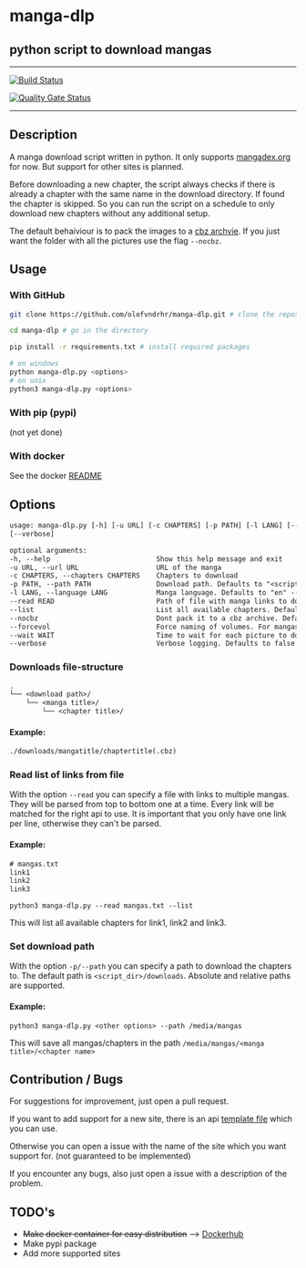 # manga-dlp

## python script to download mangas

---

[![Build Status](https://drone.44net.ch/api/badges/olofvndrhr/manga-dlp/status.svg)](https://drone.44net.ch/olofvndrhr/manga-dlp)

[![Quality Gate Status](https://sonarqube.44net.ch/api/project_badges/measure?project=olofvndrhr%3Amanga-dlp&metric=alert_status&token=677dfde6a5c7ea85463eb2fe4133c47f71494494)](https://sonarqube.44net.ch/dashboard?id=olofvndrhr%3Amanga-dlp)

---

## Description
A manga download script written in python. It only supports [mangadex.org](https://mangadex.org/) for now. But support for other sites is planned.

Before downloading a new chapter, the script always checks if there is already a chapter with the same name in the download directory. If found the chapter is skipped. So you can run the script on a schedule to only download new chapters without any additional setup.

The default behaiviour is to pack the images to a [cbz archvie](https://en.wikipedia.org/wiki/Comic_book_archive). If you just want the folder with all the pictures use the flag `--nocbz`.

## Usage

### With GitHub

```sh
git clone https://github.com/olofvndrhr/manga-dlp.git # clone the repository

cd manga-dlp # go in the directory

pip install -r requirements.txt # install required packages

# on windows
python manga-dlp.py <options>
# on unix
python3 manga-dlp.py <options>
```


### With pip (pypi)
(not yet done)


### With docker
See the docker [README](./docker/README.md)


## Options

```txt
usage: manga-dlp.py [-h] [-u URL] [-c CHAPTERS] [-p PATH] [-l LANG] [--read READ] [--list] [--nocbz] [--forcevol] [--wait WAIT]
[--verbose]

optional arguments:
-h, --help                          Show this help message and exit
-u URL, --url URL                   URL of the manga
-c CHAPTERS, --chapters CHAPTERS    Chapters to download
-p PATH, --path PATH                Download path. Defaults to "<script_dir>/downloads"
-l LANG, --language LANG            Manga language. Defaults to "en" --> english
--read READ                         Path of file with manga links to download. One per line
--list                              List all available chapters. Defaults to false
--nocbz                             Dont pack it to a cbz archive. Defaults to false
--forcevol                          Force naming of volumes. For mangas where chapters reset each volume
--wait WAIT                         Time to wait for each picture to download in seconds(float). Defaults 0.5
--verbose                           Verbose logging. Defaults to false
```

### Downloads file-structure
```txt
.
└── <download path>/
    └── <manga title>/
        └── <chapter title>/
```
#### Example:
```txt
./downloads/mangatitle/chaptertitle(.cbz)
```

### Read list of links from file

With the option `--read` you can specify a file with links to multiple mangas. They will be parsed from top to bottom one at a time. Every link will be matched for the right api to use.
It is important that you only have one link per line, otherwise they can't be parsed.

#### Example:
```txt
# mangas.txt
link1
link2
link3
```
`python3 manga-dlp.py --read mangas.txt --list`

This will list all available chapters for link1, link2 and link3.


### Set download path

With the option `-p/--path` you can specify a path to download the chapters to.
The default path is `<script_dir>/downloads`.
Absolute and relative paths are supported.

#### Example:
`python3 manga-dlp.py <other options> --path /media/mangas`

This will save all mangas/chapters in the path `/media/mangas/<manga title>/<chapter name>`


## Contribution / Bugs

For suggestions for improvement, just open a pull request.

If you want to add support for a new site, there is an api [template file](./contrib/api_template.py) which you can use.

Otherwise you can open a issue with the name of the site which you want support for. (not guaranteed to be implemented)

If you encounter any bugs, also just open a issue with a description of the problem.

## TODO's
* <del>Make docker container for easy distribution</del> --> [Dockerhub](https://hub.docker.com/repository/docker/olofvndrhr/manga-dlp)
* Make pypi package
* Add more supported sites



